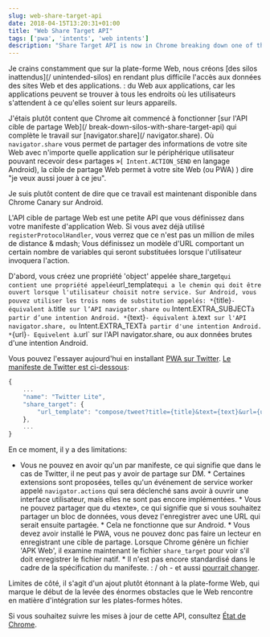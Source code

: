 ```yaml
---
slug: web-share-target-api
date: 2018-04-15T13:20:31+01:00
title: "Web Share Target API"
tags: ['pwa', 'intents', 'web intents']
description: "Share Target API is now in Chrome breaking down one of the last silos of native platforms"
---
```



Je crains constamment que sur la plate-forme Web, nous créons [des silos inattendus](/ unintended-silos) en rendant plus difficile l'accès aux données des sites Web et des applications. : du Web aux applications, car les applications peuvent se trouver à tous les endroits où les utilisateurs s'attendent à ce qu'elles soient sur leurs appareils.

J'étais plutôt content que Chrome ait commencé à fonctionner [sur l'API cible de partage Web](/ break-down-silos-with-share-target-api) qui complète le travail sur [navigator.share](/ navigator.share). Où `navigator.share` vous permet de partager des informations de votre site Web avec n'importe quelle application sur le périphérique utilisateur pouvant recevoir des« partages »(` Intent.ACTION_SEND` en langage Android), la cible de partage Web permet à votre site Web (ou PWA) ) dire "je veux aussi jouer à ce jeu".

Je suis plutôt content de dire que ce travail est maintenant disponible dans Chrome Canary sur Android.

L'API cible de partage Web est une petite API que vous définissez dans votre manifeste d'application Web. Si vous avez déjà utilisé `registerProtocolHandler`, vous verrez que ce n'est pas un million de miles de distance & mdash; Vous définissez un modèle d'URL comportant un certain nombre de variables qui seront substituées lorsque l'utilisateur invoquera l'action.

D'abord, vous créez une propriété 'object' appelée share_target` qui contient une propriété appelée `url_template` qui a le chemin qui doit être ouvert lorsque l'utilisateur choisit notre service. Sur Android, vous pouvez utiliser les trois noms de substitution appelés: * `{title}` - équivalent à `.title` sur l’API navigator.share ou` Intent.EXTRA_SUBJECT` à partir d’une intention Android. * `{text}` - équivalent à `.text` sur l'API navigator.share, ou` Intent.EXTRA_TEXT` à partir d'une intention Android. * `{url}` - Equivelent à `.url` sur l'API navigator.share, ou aux données brutes d'une intention Android.

Vous pouvez l'essayer aujourd'hui en installant [PWA sur Twitter](https://mobile.twitter.com/). [Le manifeste de Twitter est ci-dessous](https://mobile.twitter.com/manifest.json):


```javascript
{
    ...
    "name": "Twitter Lite",
    "share_target": {
        "url_template": "compose/tweet?title={title}&text={text}&url={url}"
    },
    ...
}
```


En ce moment, il y a des limitations:

* Vous ne pouvez en avoir qu'un par manifeste, ce qui signifie que dans le cas de Twitter, il ne peut pas y avoir de partage sur DM. * Certaines extensions sont proposées, telles qu'un événement de service worker appelé `navigator.actions` qui sera déclenché sans avoir à ouvrir une interface utilisateur, mais elles ne sont pas encore implémentées. * Vous ne pouvez partager que du «texte», ce qui signifie que si vous souhaitez partager un bloc de données, vous devez l'enregistrer avec une URL qui serait ensuite partagée. * Cela ne fonctionne que sur Android. * Vous devez avoir installé le PWA, vous ne pouvez donc pas faire un lecteur en enregistrant une cible de partage. Lorsque Chrome génère un fichier 'APK Web', il examine maintenant le fichier `share_target` pour voir s'il doit enregistrer le fichier <intent-filter> natif. * Il n'est pas encore standardisé dans le cadre de la spécification du manifeste. : / oh - et aussi [pourrait changer](https://github.com/w3ctag/design-reviews/issues/221#issuecomment-376717885).

Limites de côté, il s'agit d'un ajout plutôt étonnant à la plate-forme Web, qui marque le début de la levée des énormes obstacles que le Web rencontre en matière d'intégration sur les plates-formes hôtes.

Si vous souhaitez suivre les mises à jour de cette API, consultez [État de Chrome](https://www.chromestatus.com/feature/5662315307335680).
